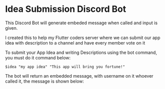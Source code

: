 # Idea Submission Discord Bot

This Discord Bot will generate embeded message when called and input is given.

I created this to help my Flutter coders server where we can submit our app idea with description to a channel and have every member vote on it

To submit your App Idea and writing Descriptions using the bot command, you must do it command below:

`$idea "my app idea" "This app will bring you fortune!"`

The bot will return an embedded message, with username on it whoever called it, the message is shown below:

 
